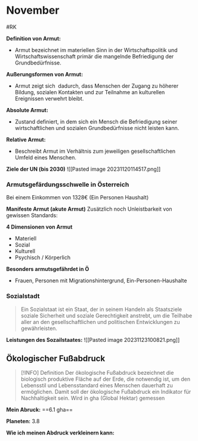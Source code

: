 # November
#RK 

**Definition von Armut:**
- Armut bezeichnet im materiellen Sinn in der Wirtschaftspolitik und Wirtschaftswissenschaft primär die mangelnde Befriedigung der Grundbedürfnisse.

**Außerungsformen von Armut:**
- Armut zeigt sich  dadurch, dass Menschen der Zugang zu höherer Bildung, sozialen Kontakten und zur Teilnahme an kulturellen Ereignissen verwehrt bleibt.


**Absolute Armut:**
- Zustand definiert, in dem sich ein Mensch die Befriedigung seiner wirtschaftlichen und sozialen Grundbedürfnisse nicht leisten kann.

**Relative Armut:**
- Beschreibt Armut im Verhältnis zum jeweiligen gesellschaftlichen Umfeld eines Menschen.

**Ziele der UN (bis 2030)**
![[Pasted image 20231120114517.png]] 

### Armutsgefärdungsschwelle in Österreich

Bei einem Einkommen von 1328€ (Ein Personen Haushalt)

**Manifeste Armut (akute Armut)**
Zusätzlich noch Unleistbarkeit von gewissen Standards:

**4 Dimensionen von Armut**
- Materiell
- Sozial
- Kulturell
- Psychisch / Körperlich

**Besonders armutsgefährdet in Ö**
- Frauen, Personen mit Migrationshintergrund, Ein-Personen-Haushalte


### Sozialstadt 

> Ein Sozialstaat ist ein Staat, der in seinem Handeln als Staatsziele soziale Sicherheit und soziale Gerechtigkeit anstrebt, um die Teilhabe aller an den gesellschaftlichen und politischen Entwicklungen zu gewährleisten.

**Leistungen des Sozailstaates:**
![[Pasted image 20231123100821.png]]


## Ökologischer Fußabdruck

>[!INFO] Definition
>Der ökologische Fußabdruck bezeichnet die biologisch produktive Fläche auf der Erde, die notwendig ist, um den Lebensstil und Lebensstandard eines Menschen dauerhaft zu ermöglichen. Damit soll der ökologische Fußabdruck ein Indikator für Nachhaltigkeit sein. Wird in gha (Global Hektar) gemessen

**Mein Abruck:**
==6.1 gha==

**Planeten:**
3.8

**Wie ich meinen Abdruck verkleinern kann:** 
